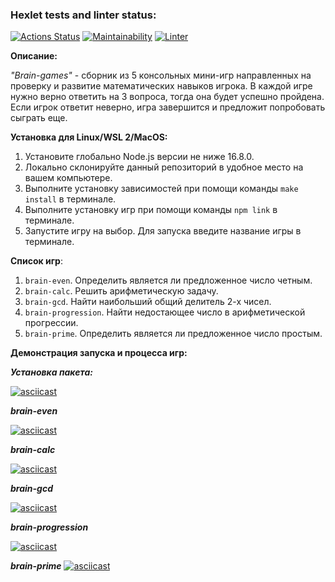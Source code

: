 ### Hexlet tests and linter status:
[![Actions Status](https://github.com/kenny713/frontend-project-lvl1/workflows/hexlet-check/badge.svg)](https://github.com/kenny713/frontend-project-lvl1/actions)
[![Maintainability](https://api.codeclimate.com/v1/badges/a99a88d28ad37a79dbf6/maintainability)](https://github.com/kenny713/frontend-project-lvl1/actions)
[![Linter](https://github.com/kenny713/frontend-project-lvl1/actions/workflows/linter.yml/badge.svg)](https://github.com/kenny713/frontend-project-lvl1/actions)

**Описание:**

_"Brain-games"_ - сборник из 5 консольных мини-игр направленных на проверку и развитие математических навыков игрока. В каждой игре нужно верно ответить на 3 вопроса, тогда она будет успешно пройдена. Если игрок ответит неверно, игра завершится и предложит попробовать сыграть еще.

**Установка для Linux/WSL 2/MacOS:**
1. Установите глобально Node.js версии не ниже 16.8.0.
2. Локально склонируйте данный репозиторий в удобное место на вашем компьютере.
3. Выполните установку зависимостей при помощи команды `make install` в терминале.
4. Выполните установку игр при помощи команды `npm link` в терминале.
5. Запустите игру на выбор. Для запуска введите название игры в терминале.

**Список игр**:
1. `brain-even`. Определить является ли предложенное число четным.
2. `brain-calc`. Решить арифметическую задачу.
3. `brain-gcd`. Найти наибольший общий делитель 2-х чисел.
4. `brain-progression`. Найти недостающее число в арифметической прогрессии.
5. `brain-prime`. Определить является ли предложенное число простым.

**Демонстрация запуска и процесса игр:**

_**Установка пакета:**_

[![asciicast](https://asciinema.org/a/bxbqzQTyIifdEtDgXWfTcWn23.svg)](https://asciinema.org/a/bxbqzQTyIifdEtDgXWfTcWn23)

_**brain-even**_

[![asciicast](https://asciinema.org/a/ESwZRL3p26JFOkFZwcrCE30ms.svg)](https://asciinema.org/a/ESwZRL3p26JFOkFZwcrCE30ms)

_**brain-calc**_

[![asciicast](https://asciinema.org/a/0SUzEDAWKovjd4RnJDMR7DL4x.svg)](https://asciinema.org/a/0SUzEDAWKovjd4RnJDMR7DL4x)

_**brain-gcd**_

[![asciicast](https://asciinema.org/a/ivcvBSZId1SW0n6fKQXrdbqhI.svg)](https://asciinema.org/a/ivcvBSZId1SW0n6fKQXrdbqhI)

_**brain-progression**_

[![asciicast](https://asciinema.org/a/IVUmeITrZxOL6BIHH6W4lW84b.svg)](https://asciinema.org/a/IVUmeITrZxOL6BIHH6W4lW84b)

_**brain-prime**_
[![asciicast](https://asciinema.org/a/ZOMmr1Btu5CGHEnSXYHeHTHsr.svg)](https://asciinema.org/a/ZOMmr1Btu5CGHEnSXYHeHTHsr)
